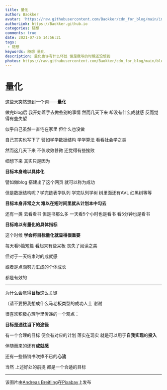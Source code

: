 ```yaml
---
title: 量化
author: Baokker
avatar: 'https://raw.githubusercontent.com/Baokker/cdn_for_blog/main/img/custom/avatar.jpg'
authorLink: https://Baokker.github.io
categories: 随想
comments: true
date: 2021-07-26 14:56:21
tags:
 - 随想
keywords: 随想 量化
description: 量化也许有什么坏处 但是我写的时候还没想到
photos: https://raw.githubusercontent.com/Baokker/cdn_for_blog/main/blog_imgs/tiger-2535888_1920.jpg
---
```


# 量化

这些天突然想到一个词——**量化**

做完blog后 我开始着手去做些别的事情 然而几天下来 却没有什么成就感 反而觉得有些失望 

似乎自己虽然一直宅在家里 但什么也没做

自己其实也写下了 譬如学学数据结构 学学算法 看看社会学之类

然而这几天下来 不仅收效甚微 还觉得有些挫败

细想下来 其实只是因为

**目标本身难以具体化**

譬如做blog 搭建出了这个网页 就可以称为成功

但是数据结构呢？学完链表学队列 学完队列学树 树里面还有AVL 红黑树等等

**目标本身非常之大 难以在短时间里就从计划本中勾去**

还有一类 去看看书 但是书那么多 一天看5个小时也是看书 看5分钟也是看书

**目标难以有量化的具体指标**

这个时候 **学会将目标量化就显得很重要**

每天看5篇短篇 看起来有些呆板 丧失了阅读之美

但对于一天结束时的成就感

或者是点滴努力汇成的个体成长

都是有效的



---



为什么会觉得**目标**这么关键

（请不要把我想成什么马老板类型的成功人士 谢谢

很喜欢积极心理学里传递的一个观点：

**目标是通往当下的途径**

有一个合理的目标 便会有对应的计划 落实在现实 就是可以用于**自我实现**的**投入**

伴随而来的还有**成就感**

还有一些畅销书吹捧不已的**心流**

当然 上述好处的前提 都是一个合适的目标

---

该图片由<a href="https://pixabay.com/zh/users/andibreit-2748383/?utm_source=link-attribution&amp;utm_medium=referral&amp;utm_campaign=image&amp;utm_content=2535888">Andreas Breitling</a>在<a href="https://pixabay.com/zh/?utm_source=link-attribution&amp;utm_medium=referral&amp;utm_campaign=image&amp;utm_content=2535888">Pixabay</a>上发布